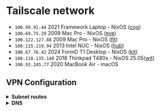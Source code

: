 # Tailscale network

- `100.99.91.44` 2021 Framework Laptop - NixOS
  ([cog](https://github.com/suderman/nixos/tree/main/hosts/cog))
- `100.69.75.29` 2009 Mac Pro - NixOS
  ([eve](https://github.com/suderman/nixos/tree/main/hosts/eve))
- `100.122.127.88` 2009 Mac Pro - NixOS
  ([fit](https://github.com/suderman/nixos/tree/main/hosts/fit))
- `100.115.119.94` 2013 Intel NUC - NixOS
  ([hub](https://github.com/suderman/nixos/tree/main/hosts/hub))
- `100.67.76.42` 2024 FormD T1 Desktop - NixOS
  ([kit](https://github.com/suderman/nixos/tree/main/hosts/kit))
- `100.118.135.148` 2018 Thinkpad T480s - NixOS
  25.05([wit](https://github.com/suderman/nixos/tree/main/hosts/wit))
- `100.93.245.77` 2020 MacBook Air - macOS

## VPN Configuration

<details>
<summary><b>Subnet routes</b></summary>

|     | https://login.tailscale.com/admin/machines |
| --- | ------------------------------------------ |
| hub | `10.1.0.0/16`                              |
| eve | `10.2.0.0/16`                              |

</details>

<details>
<summary><b>DNS</b></summary>

|                    | https://login.tailscale.com/admin/dns |
| ------------------ | ------------------------------------- |
| Override local DNS | `Yes`                                 |
| Global nameservers | `100.115.119.94` _(hub)_              |
| Global nameservers | `100.69.75.29` _(eve)_                |

</details>
